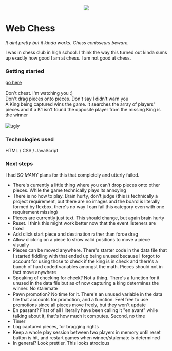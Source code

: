 <p align="center">
  <img src="./Screenshot 2024-07-19 at 10.16.31 AM.png"/>
</p>

# Web Chess
*It aint pretty but it kinda works. Chess conisseurs beware.*

I was in chess club in high school. I think the way this turned out kinda sums up exactly how good I am at chess. I am not good at chess.

### Getting started
[go here](https://kei-the-gae.github.io/chess-game/)\
\
Don't cheat. I'm watching you :\)\
Don't drag pieces onto pieces. Don't say I didn't warn you\
A King being captured wins the game. It searches the array of players' pieces and if a K1 isn't found the opposite player from the missing King is the winner\
\
![ugly](https://media.giphy.com/media/v1.Y2lkPTc5MGI3NjExZjJ6NGQzMDNvdTRlcnl0c2pyMWoydWt1dGNkbTdoMHU2aTNkc3FlNSZlcD12MV9naWZzX3NlYXJjaCZjdD1n/qdBHt01vnl972/giphy.gif)

### Technologies used
HTML / CSS / JavaScript

### Next steps
I had  *SO MANY* plans for this that completely and utterly failed.
- There's currently a little thing where you can't drop pieces onto other pieces. While the game technically plays its annoying
- There is no how to play. Brain hurty, don't judge (this is technically a project requirement, but there are no images and the board is literally formed by flexbox, there's no way I can fail this category even with one requirement missing)
- Pieces are currently just text. This should change, but again brain hurty
- Reset. I think this might work better now that the event listeners are fixed
- Add click start piece and destination rather than force drag
- Allow clicking on a piece to show valid positions to move a piece visually
- Pieces can be moved anywhere. There's starter code in the data file that I started fiddling with that ended up being unused because I forgot to account for using those to check if the king is in check and there's a bunch of hard coded variables amongst the math. Pieces should not in fact move anywhere
- Speaking of checking for check? Not a thing. There's a function for it unused in the data file but as of now capturing a king determines the winner. No stalemate
- Pawn promotion? No time for it. There's an unused variable in the data file that accounts for promotion, and a function. Feel free to use promotions since all pieces move freely, but they won't update
- En passant? First of all I literally have been calling it "en avant" while talking about it, that's how much it computes. Second, no time
- Timer
- Log captured pieces, for bragging rights
- Keep a whole play session between two players in memory until reset button is hit, and restart games when winner/stalemate is determined
- In general? Look prettier. This looks atrocious